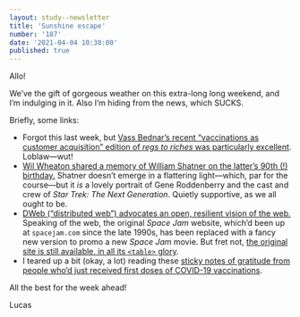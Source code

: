 ```yaml
---
layout: study--newsletter
title: 'Sunshine escape'
number: '187'
date: '2021-04-04 10:30:00'
published: true
---
```


Allo!

We’ve the gift of gorgeous weather on this extra-long long weekend, and I’m indulging in it. Also I’m hiding from the news, which SUCKS.

Briefly, some links:

- Forgot this last week, but [Vass Bednar’s recent “vaccinations as customer acquisition” edition of _regs to riches_ was particularly excellent](https://www.regs2riches.com/p/-vaccinations-as-customer-acquisition). Loblaw—wut!
- [Wil Wheaton shared a memory of William Shatner on the latter’s 90th (!) birthday.](https://www.facebook.com/itswilwheaton/posts/3629746393818543) Shatner doesn’t emerge in a flattering light—which, par for the course—but it _is_ a lovely portrait of Gene Roddenberry and the cast and crew of _Star Trek: The Next Generation_. Quietly supportive, as we all ought to be.
- [DWeb (“distributed web”) advocates an open, resilient vision of the web.](https://getdweb.net/) Speaking of the web, the original _Space Jam_ website, which’d been up at `spacejam.com` since the late 1990s, has been replaced with a fancy new version to promo a new _Space Jam_ movie. But fret not, [the original site is still available, in all its `<table>` glory](https://www.spacejam.com/1996/).
- I teared up a bit (okay, a lot) reading these [sticky notes of gratitude from people who’d just received first doses of COVID-19 vaccinations](https://www.theglobeandmail.com/canada/article-niagara-vaccination-centre-decorated-with-dizzying-array-of/).

All the best for the week ahead!

Lucas